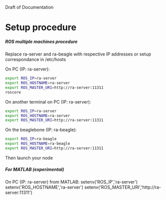 Draft of Documentation

Setup procedure
===============

##### ROS multiple machines procedure

Replace ra-server and ra-beagle with respective IP addresses or setup correspondance in /etc/hosts

On PC (IP: ra-server):
```bash
export ROS_IP=ra-server
export ROS_HOSTNAME=ra-server
export ROS_MASTER_URI=http://ra-server:11311
roscore
```

On another terminal on PC (IP: ra-server):
```bash
export ROS_IP=ra-server
export ROS_HOSTNAME=ra-server
export ROS_MASTER_URI=http://ra-server:11311
```

On the beaglebone (IP: ra-beagle):
```bash
export ROS_IP=ra-beagle
export ROS_HOSTNAME=ra-beagle
export ROS_MASTER_URI=http://ra-server:11311
```
Then launch your node


##### For MATLAB (experimental)

On PC (IP: ra-server) from MATLAB:
setenv('ROS_IP','ra-server')
setenv('ROS_HOSTNAME','ra-server')
setenv('ROS_MASTER_URI','http://ra-server:11311')

